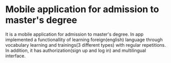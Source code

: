 # Mobile application for admission to master's degree

It is a mobile application for admission to master's degree. In app implemented a functionallity of learning foreign(english) language through vocabulary learning and trainings(3 different types) with regular repetitions.
In  addition, it has authorization(sign up and log in) and multilingual interface.